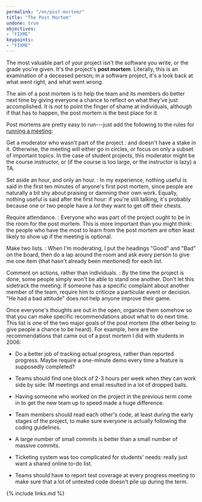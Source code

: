```yaml
---
permalink: "/en/post-mortem/"
title: "The Post Mortem"
undone: true
objectives:
- "FIXME"
keypoints:
- "FIXME"
---
```


The most valuable part of your project isn't the software you write,
or the grade you're given.  It's the project's **post mortem**.
Literally, this is an examination of a deceased person; in a software
project, it's a look back at what went right, and what went wrong.

The aim of a post mortem is to help the team and its members do better
next time by giving everyone a chance to reflect on what they've just
accomplished.  It is *not* to point the finger of shame at
individuals, although if that has to happen, the post mortem is the
best place for it.

Post mortems are pretty easy to run---just add the following to the
rules for [running a meeting](#meetings):

Get a moderator who wasn't part of the project
:   and doesn't have a stake in it.  Otherwise, the meeting will either
    go in circles, or focus on only a subset of important topics.  In
    the case of student projects, this moderator might be the course
    instructor, or (if the course is too large, or the instructor is
    lazy) a TA.

Set aside an hour, and only an hour.
:   In my experience, nothing useful is said in the first ten minutes of
    anyone's first post mortem, since people are naturally a bit shy
    about praising or damning their own work.  Equally, nothing useful
    is said after the first hour: if you're still talking, it's probably
    because one or two people have a *lot* they want to get off their
    chests.

Require attendance.
:   Everyone who was part of the project ought to be in the room for the
    post mortem.  This is more important than you might think: the
    people who have the most to learn from the post mortem are often
    least likely to show up if the meeting is optional.

Make two lists.
:   When I'm moderating, I put the headings "Good" and "Bad" on the
    board, then do a lap around the room and ask every person to give me
    one item (that hasn't already been mentioned) for each list.

Comment on actions, rather than individuals.
:   By the time the project is done, some people simply won't be able to
    stand one another.  Don't let this sidetrack the meeting: if someone
    has a specific complaint about another member of the team, require
    him to criticize a particular event or decision.  "He had a bad
    attitude" does *not* help anyone improve their game.

Once everyone's thoughts are out in the open, organize them somehow so
that you can make specific recommendations about what to do next time.
This list is one of the two major goals of the post mortem (the other
being to give people a chance to be heard).  For example, here are the
recommendations that came out of a post mortem I did with students in
2006:

-   Do a better job of tracking actual progress, rather than reported
    progress.  Maybe require a one-minute demo every time a feature is
    supposedly completed?

-   Teams should find one block of 2-3 hours per week when they can work
    side by side: IM meetings and email resulted in a lot of dropped
    balls.

-   Having someone who worked on the project in the previous term come
    in to get the new team up to speed made a huge difference.

-   Team members should read each other's code, at least during the
    early stages of the project, to make sure everyone is actually
    following the coding guidelines.

-   A large number of small commits is better than a small number of
    massive commits.

-   Ticketing system was too complicated for students' needs: really
    just want a shared online to-do list.

-   Teams should have to report test coverage at every progress meeting
    to make sure that a lot of untested code doesn't pile up during the
    term.

{% include links.md %}
